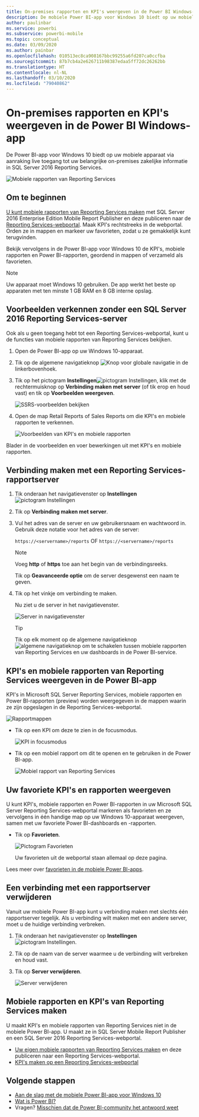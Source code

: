 ```yaml
---
title: On-premises rapporten en KPI's weergeven in de Power BI Windows-app
description: De mobiele Power BI-app voor Windows 10 biedt op uw mobiele apparaat via aanraking live toegang tot uw belangrijke on-premises zakelijke informatie.
author: paulinbar
ms.service: powerbi
ms.subservice: powerbi-mobile
ms.topic: conceptual
ms.date: 03/09/2020
ms.author: painbar
ms.openlocfilehash: 010513ec8ca908167bbc99255a6fd207ca0ccfba
ms.sourcegitcommit: 87b7cb4a2e626711b98387edaa5ff72dc26262bb
ms.translationtype: HT
ms.contentlocale: nl-NL
ms.lasthandoff: 03/10/2020
ms.locfileid: "79040862"
---
```

# <a name="view-on-premises-reports-and-kpis-in-the-power-bi-windows-app"></a>On-premises rapporten en KPI's weergeven in de Power BI Windows-app
De Power BI-app voor Windows 10 biedt op uw mobiele apparaat via aanraking live toegang tot uw belangrijke on-premises zakelijke informatie in SQL Server 2016 Reporting Services. 

![Mobiele rapporten van Reporting Services](././media/mobile-app-windows-10-ssrs-kpis-mobile-reports/power-bi-ssrs-mobile-report.png)

## <a name="first-things-first"></a>Om te beginnen
[U kunt mobiele rapporten van Reporting Services maken](https://msdn.microsoft.com/library/mt652547.aspx) met SQL Server 2016 Enterprise Edition Mobile Report Publisher en deze publiceren naar de [Reporting Services-webportal](https://msdn.microsoft.com/library/mt637133.aspx). Maak KPI's rechtstreeks in de webportal. Orden ze in mappen en markeer uw favorieten, zodat u ze gemakkelijk kunt terugvinden. 

Bekijk vervolgens in de Power BI-app voor Windows 10 de KPI's, mobiele rapporten en Power BI-rapporten, geordend in mappen of verzameld als favorieten. 

> [!NOTE]
> Uw apparaat moet Windows 10 gebruiken. De app werkt het beste op apparaten met ten minste 1 GB RAM en 8 GB interne opslag.
> 
> 

## <a name="explore-samples-without-a-sql-server-2016-reporting-services-server"></a>Voorbeelden verkennen zonder een SQL Server 2016 Reporting Services-server
Ook als u geen toegang hebt tot een Reporting Services-webportal, kunt u de functies van mobiele rapporten van Reporting Services bekijken.

1. Open de Power BI-app op uw Windows 10-apparaat.
2. Tik op de algemene navigatieknop ![Knop voor globale navigatie](././media/mobile-app-windows-10-ssrs-kpis-mobile-reports/powerbi_windows10_options_icon.png) in de linkerbovenhoek.
3. Tik op het pictogram **Instellingen**![pictogram Instellingen](./././media/mobile-app-windows-10-ssrs-kpis-mobile-reports/power-bi-settings-icon.png), klik met de rechtermuisknop op **Verbinding maken met server** (of tik erop en houd vast) en tik op **Voorbeelden weergeven**.
   
   ![SSRS-voorbeelden bekijken](./media/mobile-app-windows-10-ssrs-kpis-mobile-reports/power-bi-win10-connect-ssrs-samples.png)
4. Open de map Retail Reports of Sales Reports om die KPI's en mobiele rapporten te verkennen.
   
   ![Voorbeelden van KPI's en mobiele rapporten](./media/mobile-app-windows-10-ssrs-kpis-mobile-reports/power-bi-win10-ssrs-sample-kpis.png)

Blader in de voorbeelden en voer bewerkingen uit met KPI's en mobiele rapporten.

## <a name="connect-to-a-reporting-services-report-server"></a>Verbinding maken met een Reporting Services-rapportserver
1. Tik onderaan het navigatievenster op **Instellingen** ![pictogram Instellingen](./././media/mobile-app-windows-10-ssrs-kpis-mobile-reports/power-bi-settings-icon.png)
2. Tik op **Verbinding maken met server**.
3. Vul het adres van de server en uw gebruikersnaam en wachtwoord in. Gebruik deze notatie voor het adres van de server:
   
     `https://<servername>/reports` OF  `https://<servername>/reports`
   
   > [!NOTE]
   > Voeg **http** of **https** toe aan het begin van de verbindingsreeks.
   > 
   > 
   
    Tik op **Geavanceerde optie** om de server desgewenst een naam te geven.
4. Tik op het vinkje om verbinding te maken. 
   
   Nu ziet u de server in het navigatievenster.
   
   ![Server in navigatievenster](./media/mobile-app-windows-10-ssrs-kpis-mobile-reports/power-bi-ssrs-mobile-report-server.png)
   
   >[!TIP]
   >Tik op elk moment op de algemene navigatieknop ![algemene navigatieknop](././media/mobile-app-windows-10-ssrs-kpis-mobile-reports/powerbi_windows10_options_icon.png) om te schakelen tussen mobiele rapporten van Reporting Services en uw dashboards in de Power BI-service. 
   > 

## <a name="view-reporting-services-kpis-and-mobile-reports-in-the-power-bi-app"></a>KPI's en mobiele rapporten van Reporting Services weergeven in de Power BI-app
KPI's in Microsoft SQL Server Reporting Services, mobiele rapporten en Power BI-rapporten (preview) worden weergegeven in de mappen waarin ze zijn opgeslagen in de Reporting Services-webportal.

![Rapportmappen](./media/mobile-app-windows-10-ssrs-kpis-mobile-reports/power-bi-ssrs-mobile-report-folders.png)

* Tik op een KPI om deze te zien in de focusmodus.
  
    ![KPI in focusmodus](./media/mobile-app-windows-10-ssrs-kpis-mobile-reports/power-bi-ssrs-mobile-report-kpis.png)
* Tik op een mobiel rapport om dit te openen en te gebruiken in de Power BI-app.
  
    ![Mobiel rapport van Reporting Services](././media/mobile-app-windows-10-ssrs-kpis-mobile-reports/power-bi-ssrs-mobile-report.png)

## <a name="view-your-favorite-kpis-and-reports"></a>Uw favoriete KPI's en rapporten weergeven
U kunt KPI's, mobiele rapporten en Power BI-rapporten in uw Microsoft SQL Server Reporting Services-webportal markeren als favorieten en ze vervolgens in één handige map op uw Windows 10-apparaat weergeven, samen met uw favoriete Power BI-dashboards en -rapporten.

* Tik op **Favorieten**.
  
   ![Pictogram Favorieten](./media/mobile-app-windows-10-ssrs-kpis-mobile-reports/power-bi-ssrs-mobile-report-favorite-menu.png)
  
   Uw favorieten uit de webportal staan allemaal op deze pagina.
  
Lees meer over [favorieten in de mobiele Power BI-apps](mobile-apps-favorites.md).

## <a name="remove-a-connection-to-a-report-server"></a>Een verbinding met een rapportserver verwijderen
Vanuit uw mobiele Power BI-app kunt u verbinding maken met slechts één rapportserver tegelijk. Als u verbinding wilt maken met een andere server, moet u de huidige verbinding verbreken.

1. Tik onderaan het navigatievenster op **Instellingen** ![pictogram Instellingen](./././media/mobile-app-windows-10-ssrs-kpis-mobile-reports/power-bi-settings-icon.png).
2. Tik op de naam van de server waarmee u de verbinding wilt verbreken en houd vast.
3. Tik op **Server verwijderen**.
   
    ![Server verwijderen](./media/mobile-app-windows-10-ssrs-kpis-mobile-reports/power-bi-windows-10-ssrs-remove-server-menu.png)

## <a name="create-reporting-services-mobile-reports-and-kpis"></a>Mobiele rapporten en KPI's van Reporting Services maken
U maakt KPI's en mobiele rapporten van Reporting Services niet in de mobiele Power BI-app. U maakt ze in SQL Server Mobile Report Publisher en een SQL Server 2016 Reporting Services-webportal.

* [Uw eigen mobiele rapporten van Reporting Services maken](https://msdn.microsoft.com/library/mt652547.aspx) en deze publiceren naar een Reporting Services-webportal.
* [KPI's maken op een Reporting Services-webportal](https://msdn.microsoft.com/library/mt683632.aspx)

## <a name="next-steps"></a>Volgende stappen
* [Aan de slag met de mobiele Power BI-app voor Windows 10](mobile-windows-10-phone-app-get-started.md)  
* [Wat is Power BI?](../../fundamentals/power-bi-overview.md)  
* Vragen? [Misschien dat de Power BI-community het antwoord weet](https://community.powerbi.com/)

